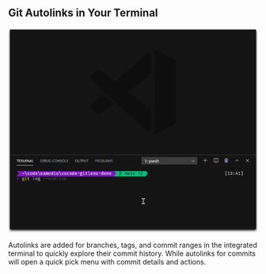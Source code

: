 ## Git Autolinks in Your Terminal

<p align="center">
  <img src="../../images/docs/terminal-links.gif" alt="Links in VS Code Terminal"/>
</p>

Autolinks are added for branches, tags, and commit ranges in the integrated terminal to quickly explore their commit history. While autolinks for commits will open a quick pick menu with commit details and actions.

